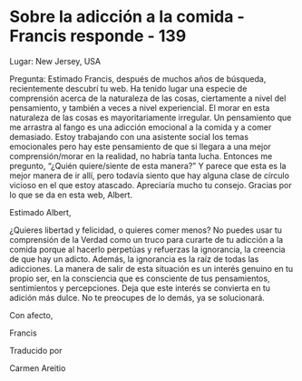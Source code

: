# Sobre la adicción a la comida - Francis responde - 139

Lugar: New Jersey, USA

Pregunta: Estimado Francis, después de muchos años de búsqueda, recientemente descubrí tu web. Ha tenido lugar una especie de comprensión acerca de la naturaleza de las cosas, ciertamente a nivel del pensamiento, y también a veces a nivel experiencial. El morar en esta naturaleza de las cosas es mayoritariamente irregular. Un pensamiento que me arrastra al fango es una adicción emocional a la comida y a comer demasiado. Estoy trabajando con una asistente social los temas emocionales pero hay este pensamiento de que si llegara a una mejor comprensión/morar en la realidad, no habría tanta lucha. Entonces me pregunto, “¿Quién quiere/siente de esta manera?” Y parece que esta es la mejor manera de ir allí, pero todavía siento que hay alguna clase de círculo vicioso en el que estoy atascado. Apreciaría mucho tu consejo. Gracias por lo que se da en esta web, Albert.

Estimado Albert,

¿Quieres libertad y felicidad, o quieres comer menos? No puedes usar tu comprensión de la Verdad como un truco para curarte de tu adicción a la comida porque al hacerlo perpetúas y refuerzas la ignorancia, la creencia de que hay un adicto. Además, la ignorancia es la raíz de todas las adicciones. La manera de salir de esta situación es un interés genuino en tu propio ser, en la consciencia que es consciente de tus pensamientos, sentimientos y percepciones. Deja que este interés se convierta en tu adición más dulce. No te preocupes de lo demás, ya se solucionará.

Con afecto, 

Francis

Traducido por 

Carmen Areitio


